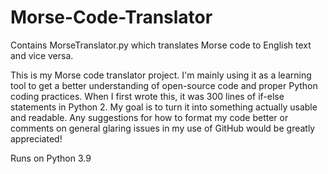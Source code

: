 # Morse-Code-Translator
Contains MorseTranslator.py which translates Morse code to English text and vice versa.

This is my Morse code translator project. I'm mainly using it as a learning tool to get a better understanding of open-source code and proper Python coding practices.
When I first wrote this, it was 300 lines of if-else statements in Python 2. My goal is to turn it into something actually usable and readable.
Any suggestions for how to format my code better or comments on general glaring issues in my use of GitHub would be greatly appreciated!

Runs on Python 3.9
